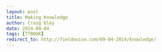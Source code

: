 ```yaml
---  
layout: post 
title: Making Knowledge
author: Craig Eley 
date: 2014-09-04
tags: [TTBOOK]
redirect_to: http://fieldnoise.com/09-04-2014/knowledge/
---
```


